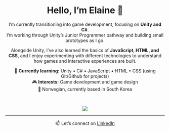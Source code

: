 <div align="center">

# Hello, I’m Elaine 👋

I’m currently transitioning into game development, focusing on **Unity and C#**.  
I’m working through Unity’s Junior Programmer pathway and building small prototypes as I go.  

Alongside Unity, I’ve also learned the basics of **JavaScript, HTML, and CSS**, and I enjoy experimenting with different technologies to understand how games and interactive experiences are built.  

🌱 **Currently learning:** Unity • C# • JavaScript • HTML • CSS (using Git/Github for projects)  
🎮 **Interests:** Game development and game design  
📍 Norwegian, currently based in South Korea  

<br>
<p align="center">
  <a href="https://skillicons.dev">
    <img src="https://skillicons.dev/icons?i=js,html,css,cs,unity" />
  </a>
</p>

---

📫 Let’s connect on [LinkedIn](https://www.linkedin.com/in/elaine-sajets)  <br>
</div>
<!--
**elainesajets/elainesajets** is a ✨ _special_ ✨ repository because its `README.md` (this file) appears on your GitHub profile.

Here are some ideas to get you started:

- 🔭 I’m currently working on ...
- 🌱 I’m currently learning ...
- 👯 I’m looking to collaborate on ...
- 🤔 I’m looking for help with ...
- 💬 Ask me about ...
- 📫 How to reach me: ...
- 😄 Pronouns: ...
- ⚡ Fun fact: ...
-->
